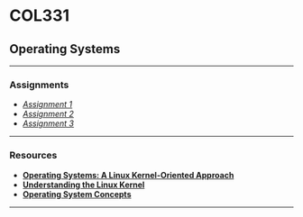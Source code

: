 # COL331
## Operating Systems

<hr>

### Assignments
- [*Assignment 1*](asgn1/)
- [*Assignment 2*](asgn2/)
- [*Assignment 3*](asgn3/)

<hr>

### Resources
- [**Operating Systems: A Linux Kernel-Oriented Approach**](resources/os_kernel_approach.pdf)
- [**Understanding the Linux Kernel**](resources/understanding_the_linux_kernel.pdf)
- [**Operating System Concepts**](resources/operating_system_concepts.pdf)

<hr>
